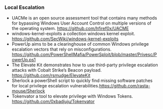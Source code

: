 ### Local Escalation

- UACMe is an open source assessment tool that contains many methods for bypassing Windows User Account Control on multiple versions of the operating system. https://github.com/hfiref0x/UACME
- windows-kernel-exploits a collection windows kernel exploit. https://github.com/SecWiki/windows-kernel-exploits
- PowerUp aims to be a clearinghouse of common Windows privilege escalation vectors that rely on misconfigurations. https://github.com/PowerShellMafia/PowerSploit/blob/master/Privesc/PowerUp.ps1
- The Elevate Kit demonstrates how to use third-party privilege escalation attacks with Cobalt Strike’s Beacon payload. https://github.com/rsmudge/ElevateKit
- Sherlock a powerShell script to quickly find missing software patches for local privilege escalation vulnerabilities.https://github.com/rasta-mouse/Sherlock
- Tokenvator a tool to elevate privilege with Windows Tokens. https://github.com/0xbadjuju/Tokenvator
